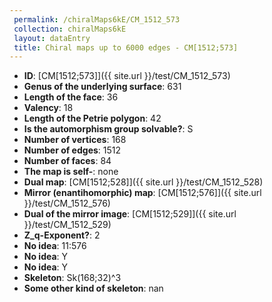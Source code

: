 ```yaml
--- 
 permalink: /chiralMaps6kE/CM_1512_573 
 collection: chiralMaps6kE
 layout: dataEntry
 title: Chiral maps up to 6000 edges - CM[1512;573]
---
```


- **ID**: [CM[1512;573]]({{ site.url }}/test/CM_1512_573)
- **Genus of the underlying surface**: 631
- **Length of the face**: 36
- **Valency**: 18
- **Length of the Petrie polygon**: 42
- **Is the automorphism group solvable?**: S
- **Number of vertices**: 168
- **Number of edges**: 1512
- **Number of faces**: 84
- **The map is self-**: none
- **Dual map**: [CM[1512;528]]({{ site.url }}/test/CM_1512_528)
- **Mirror (enantihomorphic) map**: [CM[1512;576]]({{ site.url }}/test/CM_1512_576)
- **Dual of the mirror image**: [CM[1512;529]]({{ site.url }}/test/CM_1512_529)
- **Z_q-Exponent?**: 2
- **No idea**:  11:576
- **No idea**: Y
- **No idea**: Y
- **Skeleton**: Sk(168;32)^3
- **Some other kind of skeleton**: nan
